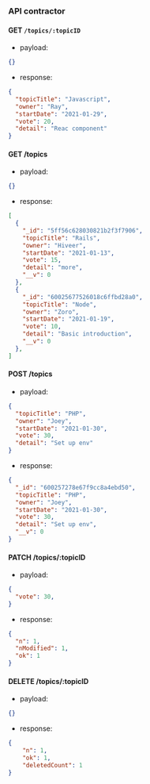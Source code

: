 ### API contractor
#### GET `/topics/:topicID`
- payload:
```JSON
{}
```
- response:
```JSON
{
  "topicTitle": "Javascript",
  "owner": "Ray",
  "startDate": "2021-01-29",
  "vote": 20,
  "detail": "Reac component"
}
```

#### GET /topics
- payload:
```JSON
{}
```
- response:
```JSON
[
  {
    "_id": "5ff56c628030821b2f3f7906",
    "topicTitle": "Rails",
    "owner": "Hiveer",
    "startDate": "2021-01-13",
    "vote": 15,
    "detail": "more",
    "__v": 0
  },
  {
    "_id": "60025677526018c6ffbd28a0",
    "topicTitle": "Node",
    "owner": "Zoro",
    "startDate": "2021-01-19",
    "vote": 10,
    "detail": "Basic introduction",
    "__v": 0
  },
]
```

#### POST /topics
- payload:
```JSON
{
  "topicTitle": "PHP",
  "owner": "Joey",
  "startDate": "2021-01-30",
  "vote": 30,
  "detail": "Set up env"
}
```
- response:
```JSON
{
  "_id": "600257278e67f9cc8a4ebd50",
  "topicTitle": "PHP",
  "owner": "Joey",
  "startDate": "2021-01-30",
  "vote": 30,
  "detail": "Set up env",
  "__v": 0
}
```

#### PATCH /topics/:topicID

- payload:
```JSON
{
  "vote": 30,
}
```
- response:
```JSON
{
  "n": 1,
  "nModified": 1,
  "ok": 1
}
```

#### DELETE /topics/:topicID
- payload:
```JSON
{}
```
- response:
```JSON
{
    "n": 1,
    "ok": 1,
    "deletedCount": 1
}
